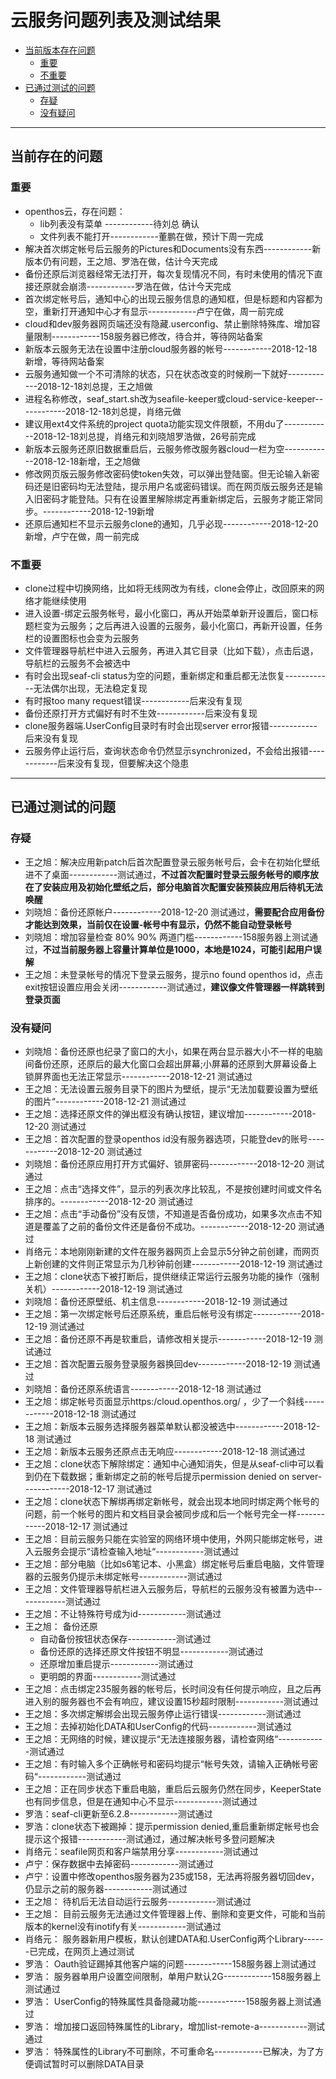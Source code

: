 # 云服务问题列表及测试结果
- [当前版本存在问题](#当前存在的问题)
   - [重要](#重要)
   - [不重要](#不重要)
- [已通过测试的问题](#已通过测试的问题)
   - [存疑](#存疑)
   - [没有疑问](#没有疑问)
***
## 当前存在的问题
### 重要
   - openthos云，存在问题：
      - lib列表没有菜单 ------------待刘总 确认
      - 文件列表不能打开------------董鹏在做，预计下周一完成
   - 解决首次绑定帐号后云服务的Pictures和Documents没有东西------------新版本仍有问题，王之旭、罗浩在做，估计今天完成
   - 备份还原后浏览器经常无法打开，每次复现情况不同，有时未使用的情况下直接还原就会崩溃------------罗浩在做，估计今天完成
   - 首次绑定帐号后，通知中心的出现云服务信息的通知框，但是标题和内容都为空，重新打开通知中心才有显示------------卢宁在做，周一前完成
   - cloud和dev服务器网页端还没有隐藏.userconfig、禁止删除特殊库、增加容量限制------------158服务器已修改，待合并，等待网站备案
   - 新版本云服务无法在设置中注册cloud服务器的帐号------------2018-12-18新增，等待网站备案
   - 云服务通知做一个不可清除的状态，只在状态改变的时候刷一下就好------------2018-12-18刘总提，王之旭做
   - 进程名称修改，seaf_start.sh改为seafile-keeper或cloud-service-keeper------------2018-12-18刘总提，肖络元做
   - 建议用ext4文件系统的project quota功能实现文件限额，不用du了------------2018-12-18刘总提，肖络元和刘晓旭罗浩做，26号前完成
   - 新版本云服务还原旧数据重启后，云服务修改服务器cloud一栏为空------------2018-12-18新增，王之旭做
   - 修改网页版云服务修改密码使token失效，可以弹出登陆窗。但无论输入新密码还是旧密码均无法登陆，提示用户名或密码错误。而在网页版云服务还是输入旧密码才能登陆。只有在设置里解除绑定再重新绑定后，云服务才能正常同步。------------2018-12-19新增
   - 还原后通知栏不显示云服务clone的通知，几乎必现------------2018-12-20新增，卢宁在做，周一前完成
  
### 不重要
- clone过程中切换网络，比如将无线网改为有线，clone会停止，改回原来的网络才能继续使用
- 进入设置-绑定云服务帐号，最小化窗口，再从开始菜单新开设置后，窗口标题栏变为云服务；之后再进入设置的云服务，最小化窗口，再新开设置，任务栏的设置图标也会变为云服务
- 文件管理器导航栏中进入云服务，再进入其它目录（比如下载），点击后退，导航栏的云服务不会被选中
- 有时会出现seaf-cli status为空的问题，重新绑定和重启都无法恢复------------无法偶尔出现，无法稳定复现
- 有时报too many request错误------------后来没有复现
- 备份还原打开方式偏好有时不生效------------后来没有复现
- clone服务器端.UserConfig目录时有时会出现server error报错------------后来没有复现
- 云服务停止运行后，查询状态命令仍然显示synchronized，不会给出报错------------后来没有复现，但要解决这个隐患
***
## 已通过测试的问题
### 存疑
- 王之旭：解决应用新patch后首次配置登录云服务帐号后，会卡在初始化壁纸进不了桌面------------测试通过，**不过首次配置时登录云服务帐号的顺序放在了安装应用及初始化壁纸之后，部分电脑首次配置安装预装应用后待机无法唤醒**
- 刘晓旭：备份还原帐户------------2018-12-20 测试通过，**需要配合应用备份才能达到效果，当前仅在设置-帐号中有显示，仍然不能自动登录帐号**
- 刘晓旭：增加容量检查 80% 90% 两道门槛------------158服务器上测试通过，**不过当前服务器上容量计算单位是1000，本地是1024，可能引起用户误解**
- 王之旭：未登录帐号的情况下登录云服务，提示no found openthos id，点击exit按钮设置应用会关闭------------测试通过，**建议像文件管理器一样跳转到登录页面**
### 没有疑问
- 刘晓旭：备份还原也纪录了窗口的大小，如果在两台显示器大小不一样的电脑间备份还原，还原后的最大化窗口会超出屏幕;小屏幕的还原到大屏幕设备上锁屏界面也无法正常显示------------2018-12-21 测试通过
- 王之旭：无法设置云服务目录下的图片为壁纸，提示“无法加载要设置为壁纸的图片“------------2018-12-21 测试通过
- 王之旭：选择还原文件的弹出框没有确认按钮，建议增加------------2018-12-20 测试通过
- 王之旭：首次配置的登录openthos id没有服务器选项，只能登dev的账号------------2018-12-20 测试通过
- 刘晓旭：备份还原应用打开方式偏好、锁屏密码------------2018-12-20 测试通过
- 王之旭：点击“选择文件”，显示的列表次序比较乱，不是按创建时间或文件名排序的。------------2018-12-20 测试通过
- 王之旭：点击“手动备份”没有反馈，不知道是否备份成功，如果多次点击不知道是覆盖了之前的备份文件还是备份不成功。------------2018-12-20 测试通过
- 肖络元：本地刚刚新建的文件在服务器网页上会显示5分钟之前创建，而网页上新创建的文件则正常显示为几秒钟前创建------------2018-12-19 测试通过
- 王之旭：clone状态下被打断后，提供继续正常运行云服务功能的操作（强制关机）------------2018-12-19 测试通过
- 刘晓旭：备份还原壁纸、机主信息------------2018-12-19 测试通过
- 王之旭：第一次绑定帐号后还原系统，重启后帐号没有绑定------------2018-12-19 测试通过
- 王之旭：备份还原不再是软重启，请修改相关提示------------2018-12-19 测试通过
- 王之旭：首次配置云服务登录服务器换回dev------------2018-12-19 测试通过
- 刘晓旭：备份还原系统语言------------2018-12-18 测试通过
- 王之旭：绑定帐号页面显示https:/cloud.openthos.org/ ，少了一个斜线------------2018-12-18 测试通过
- 王之旭：新版本云服务选择服务器菜单默认都没被选中------------2018-12-18 测试通过
- 王之旭：新版本云服务还原点击无响应------------2018-12-18 测试通过
- 王之旭：clone状态下解除绑定：通知中心通知消失，但是从seaf-cli中可以看到仍在下载数据；重新绑定之前的帐号后提示permission denied on server------------2018-12-17 测试通过
- 王之旭：clone状态下解绑再绑定新帐号，就会出现本地同时绑定两个帐号的问题，前一个帐号的图片和文档目录会被同步成和后一个帐号完全一样------------2018-12-17 测试通过
- 王之旭：目前云服务只能在实验室的网络环境中使用，外网只能绑定帐号，进入云服务会提示“请检查输入地址“------------测试通过
- 王之旭：部分电脑（比如s6笔记本、小黑盒）绑定帐号后重启电脑，文件管理器的云服务仍提示未绑定帐号------------测试通过
- 王之旭：文件管理器导航栏进入云服务后，导航栏的云服务没有被置为选中------------测试通过
- 王之旭：不让特殊符号成为id------------测试通过
- 王之旭： 备份还原
   - 自动备份按钮状态保存------------测试通过
   - 备份还原的选择还原文件按钮不明显------------测试通过
   - 还原增加重启提示------------测试通过
   - 更明朗的界面------------测试通过
- 王之旭：点击绑定235服务器的帐号后，长时间没有任何提示响应，且之后再进入别的服务器也不会有响应，建议设置15秒超时限制------------测试通过
- 王之旭：多次绑定解绑会出现云服务停止运行错误------------测试通过
- 王之旭：去掉初始化DATA和UserConfig的代码------------测试通过
- 王之旭：无网络的时候，建议提示“无法连接服务器，请检查网络“------------测试通过
- 王之旭：有时输入多个正确帐号和密码均提示“帐号失效，请输入正确帐号密码“------------测试通过
- 王之旭：正在同步状态下重启电脑，重启后云服务仍然在同步，KeeperState也有同步信息，但是在通知中心不显示------------测试通过
- 罗浩：seaf-cli更新至6.2.8------------测试通过
- 罗浩：clone状态下被踢掉：提示permission denied,重启重新绑定帐号也会提示这个报错------------测试通过，通过解决帐号多登问题解决
- 肖络元：seafile网页和客户端禁用分享------------测试通过
- 卢宁：保存数据中去掉密码------------测试通过
- 卢宁：设置中修改openthos服务器为235或158，无法再将服务器切回dev，仍显示之前的服务器------------测试通过
- 王之旭： 待机后无法自动运行云服务------------测试通过
- 王之旭： 目前云服务无法通过文件管理器上传、删除和变更文件，可能和当前版本的kernel没有inotify有关------------测试通过
- 肖络元： 服务器新用户模板，默认创建DATA和.UserConfig两个Library------已完成，在网页上通过测试
- 罗浩： Oauth验证踢掉其他客户端的问题------------158服务器上测试通过
- 罗浩： 服务器单用户设置空间限制，单用户默认2G------------158服务器上测试通过
- 罗浩： UserConfig的特殊属性具备隐藏功能------------158服务器上测试通过
- 罗浩： 增加接口返回特殊属性的Library，增加list-remote-a------------测试通过
- 罗浩： 特殊属性的Library不可删除，不可重命名------------已解决，为了方便调试暂时可以删除DATA目录

